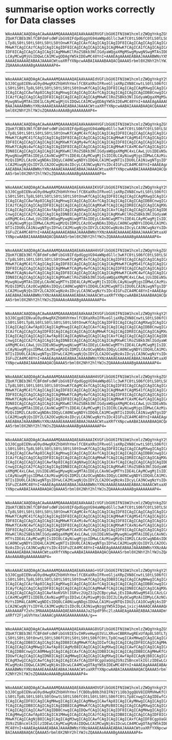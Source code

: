 # summarise option works correctly for Data classes

    WAoAAAACAAQDAgACAwAAAAMQAAAAAQAEAAkAAAERVGFibGU6IFN1bW1hcmlzZWQgYnkgZG9z
    ZQoKfCBEb3NlfCBFdmFsdWFibGV8IFdpdGggVG94aWNpdGllc3wKfC0tLS06fC0tLS0tLS0t
    LTp8LS0tLS0tLS0tLS0tLS0tOnwKfCAgICAxfCAgICAgICAgIDF8ICAgICAgICAgICAgICAg
    MHwKfCAgICAzfCAgICAgICAgIDF8ICAgICAgICAgICAgICAgMHwKfCAgICA1fCAgICAgICAg
    IDF8ICAgICAgICAgICAgICAgMHwKClRoZSBkb3NlIGdyaWQgaXMgMSwgMywgNSwgMTAsIDE1
    LCAyMCwgMjUsIDQwLCA1MCwgODAgYW5kIDEwMC48YnI+AAAEAgAAAAEABAAJAAAABWNsYXNz
    AAAAEAAAAAEABAAJAAAACWtuaXRfYXNpcwAABAIAAAABAAQACQAAAA5rbml0X2NhY2hlYWJs
    ZQAAAAoAAAABgAAAAAAAAP4=

---

    WAoAAAACAAQDAgACAwAAAAMQAAAAAQAEAAkAAAEdVGFibGU6IFN1bW1hcmlzZWQgYnkgY29o
    b3J0Cgp8IENvaG9ydHwgRXZhbHVhYmxlfCBXaXRoIFRveGljaXRpZXN8CnwtLS0tLS06fC0t
    LS0tLS0tLTp8LS0tLS0tLS0tLS0tLS0tOnwKfCAgICAgIDF8ICAgICAgICAgMXwgICAgICAg
    ICAgICAgICAwfAp8ICAgICAgMnwgICAgICAgICAxfCAgICAgICAgICAgICAgIDB8CnwgICAg
    ICAzfCAgICAgICAgIDF8ICAgICAgICAgICAgICAgMHwKClRoZSBkb3NlIGdyaWQgaXMgMSwg
    MywgNSwgMTAsIDE1LCAyMCwgMjUsIDQwLCA1MCwgODAgYW5kIDEwMC48YnI+AAAEAgAAAAEA
    BAAJAAAABWNsYXNzAAAAEAAAAAEABAAJAAAACWtuaXRfYXNpcwAABAIAAAABAAQACQAAAA5r
    bml0X2NhY2hlYWJsZQAAAAoAAAABgAAAAAAAAP4=

---

    WAoAAAACAAQDAgACAwAAAAMQAAAAAQAEAAkAAAH4VGFibGU6IFN1bW1hcmlzZWQgYnkgZG9z
    ZQoKfCBEb3NlfCBFdmFsdWFibGV8IFdpdGggVG94aWNpdGllc3wKfC0tLS06fC0tLS0tLS0t
    LTp8LS0tLS0tLS0tLS0tLS0tOnwKfCAgMC4xfCAgICAgICAgIDF8ICAgICAgICAgICAgICAg
    MHwKfCAgMC41fCAgICAgICAgIDF8ICAgICAgICAgICAgICAgMHwKfCAgMS41fCAgICAgICAg
    IDF8ICAgICAgICAgICAgICAgMXwKfCAgMy4wfCAgICAgICAgIDF8ICAgICAgICAgICAgICAg
    MXwKfCAgNi4wfCAgICAgICAgIDF8ICAgICAgICAgICAgICAgMHwKfCAxMC4wfCAgICAgICAg
    IDN8ICAgICAgICAgICAgICAgMXwKClRoZSBkb3NlIGdyaWQgaXMgMC4xLCAwLjUsIDEuNSwg
    MywgNiwgMTAsIDEyLCAxNCwgMTYsIDE4LCAyMCwgMjIsIDI0LCAyNiwgMjgsIDMwLCAzMiwg
    MzQsIDM2LCAzOCwgNDAsIDQyLCA0NCwgNDYsIDQ4LCA1MCwgNTIsIDU0LCA1NiwgNTgsIDYw
    LCA2MiwgNjQsIDY2LCA2OCwgNzAsIDcyLCA3NCwgNzYsIDc4IGFuZCA4MC48YnI+AAAEAgAA
    AAEABAAJAAAABWNsYXNzAAAAEAAAAAEABAAJAAAACWtuaXRfYXNpcwAABAIAAAABAAQACQAA
    AA5rbml0X2NhY2hlYWJsZQAAAAoAAAABgAAAAAAAAP4=

---

    WAoAAAACAAQDAgACAwAAAAMQAAAAAQAEAAkAAAIKVGFibGU6IFN1bW1hcmlzZWQgYnkgY29o
    b3J0Cgp8IENvaG9ydHwgRXZhbHVhYmxlfCBXaXRoIFRveGljaXRpZXN8CnwtLS0tLS06fC0t
    LS0tLS0tLTp8LS0tLS0tLS0tLS0tLS0tOnwKfCAgICAgIDF8ICAgICAgICAgMXwgICAgICAg
    ICAgICAgICAwfAp8ICAgICAgMnwgICAgICAgICAxfCAgICAgICAgICAgICAgIDB8CnwgICAg
    ICAzfCAgICAgICAgIDF8ICAgICAgICAgICAgICAgMXwKfCAgICAgIDR8ICAgICAgICAgMXwg
    ICAgICAgICAgICAgICAxfAp8ICAgICAgNXwgICAgICAgICAxfCAgICAgICAgICAgICAgIDB8
    CnwgICAgICA2fCAgICAgICAgIDN8ICAgICAgICAgICAgICAgMXwKClRoZSBkb3NlIGdyaWQg
    aXMgMC4xLCAwLjUsIDEuNSwgMywgNiwgMTAsIDEyLCAxNCwgMTYsIDE4LCAyMCwgMjIsIDI0
    LCAyNiwgMjgsIDMwLCAzMiwgMzQsIDM2LCAzOCwgNDAsIDQyLCA0NCwgNDYsIDQ4LCA1MCwg
    NTIsIDU0LCA1NiwgNTgsIDYwLCA2MiwgNjQsIDY2LCA2OCwgNzAsIDcyLCA3NCwgNzYsIDc4
    IGFuZCA4MC48YnI+AAAEAgAAAAEABAAJAAAABWNsYXNzAAAAEAAAAAEABAAJAAAACWtuaXRf
    YXNpcwAABAIAAAABAAQACQAAAA5rbml0X2NhY2hlYWJsZQAAAAoAAAABgAAAAAAAAP4=

---

    WAoAAAACAAQDAgACAwAAAAMQAAAAAQAEAAkAAAH4VGFibGU6IFN1bW1hcmlzZWQgYnkgZG9z
    ZQoKfCBEb3NlfCBFdmFsdWFibGV8IFdpdGggVG94aWNpdGllc3wKfC0tLS06fC0tLS0tLS0t
    LTp8LS0tLS0tLS0tLS0tLS0tOnwKfCAgMC4xfCAgICAgICAgIDF8ICAgICAgICAgICAgICAg
    MHwKfCAgMC41fCAgICAgICAgIDF8ICAgICAgICAgICAgICAgMHwKfCAgMS41fCAgICAgICAg
    IDF8ICAgICAgICAgICAgICAgMHwKfCAgMy4wfCAgICAgICAgIDF8ICAgICAgICAgICAgICAg
    MHwKfCAgNi4wfCAgICAgICAgIDF8ICAgICAgICAgICAgICAgMHwKfCAxMC4wfCAgICAgICAg
    IDN8ICAgICAgICAgICAgICAgMXwKClRoZSBkb3NlIGdyaWQgaXMgMC4xLCAwLjUsIDEuNSwg
    MywgNiwgMTAsIDEyLCAxNCwgMTYsIDE4LCAyMCwgMjIsIDI0LCAyNiwgMjgsIDMwLCAzMiwg
    MzQsIDM2LCAzOCwgNDAsIDQyLCA0NCwgNDYsIDQ4LCA1MCwgNTIsIDU0LCA1NiwgNTgsIDYw
    LCA2MiwgNjQsIDY2LCA2OCwgNzAsIDcyLCA3NCwgNzYsIDc4IGFuZCA4MC48YnI+AAAEAgAA
    AAEABAAJAAAABWNsYXNzAAAAEAAAAAEABAAJAAAACWtuaXRfYXNpcwAABAIAAAABAAQACQAA
    AA5rbml0X2NhY2hlYWJsZQAAAAoAAAABgAAAAAAAAP4=

---

    WAoAAAACAAQDAgACAwAAAAMQAAAAAQAEAAkAAAIKVGFibGU6IFN1bW1hcmlzZWQgYnkgY29o
    b3J0Cgp8IENvaG9ydHwgRXZhbHVhYmxlfCBXaXRoIFRveGljaXRpZXN8CnwtLS0tLS06fC0t
    LS0tLS0tLTp8LS0tLS0tLS0tLS0tLS0tOnwKfCAgICAgIDF8ICAgICAgICAgMXwgICAgICAg
    ICAgICAgICAwfAp8ICAgICAgMnwgICAgICAgICAxfCAgICAgICAgICAgICAgIDB8CnwgICAg
    ICAzfCAgICAgICAgIDF8ICAgICAgICAgICAgICAgMHwKfCAgICAgIDR8ICAgICAgICAgMXwg
    ICAgICAgICAgICAgICAwfAp8ICAgICAgNXwgICAgICAgICAxfCAgICAgICAgICAgICAgIDB8
    CnwgICAgICA2fCAgICAgICAgIDN8ICAgICAgICAgICAgICAgMXwKClRoZSBkb3NlIGdyaWQg
    aXMgMC4xLCAwLjUsIDEuNSwgMywgNiwgMTAsIDEyLCAxNCwgMTYsIDE4LCAyMCwgMjIsIDI0
    LCAyNiwgMjgsIDMwLCAzMiwgMzQsIDM2LCAzOCwgNDAsIDQyLCA0NCwgNDYsIDQ4LCA1MCwg
    NTIsIDU0LCA1NiwgNTgsIDYwLCA2MiwgNjQsIDY2LCA2OCwgNzAsIDcyLCA3NCwgNzYsIDc4
    IGFuZCA4MC48YnI+AAAEAgAAAAEABAAJAAAABWNsYXNzAAAAEAAAAAEABAAJAAAACWtuaXRf
    YXNpcwAABAIAAAABAAQACQAAAA5rbml0X2NhY2hlYWJsZQAAAAoAAAABgAAAAAAAAP4=

---

    WAoAAAACAAQDAgACAwAAAAMQAAAAAQAEAAkAAAH4VGFibGU6IFN1bW1hcmlzZWQgYnkgZG9z
    ZQoKfCBEb3NlfCBFdmFsdWFibGV8IFdpdGggVG94aWNpdGllc3wKfC0tLS06fC0tLS0tLS0t
    LTp8LS0tLS0tLS0tLS0tLS0tOnwKfCAgMC4xfCAgICAgICAgIDF8ICAgICAgICAgICAgICAg
    MHwKfCAgMC41fCAgICAgICAgIDF8ICAgICAgICAgICAgICAgMHwKfCAgMS41fCAgICAgICAg
    IDF8ICAgICAgICAgICAgICAgMHwKfCAgMy4wfCAgICAgICAgIDF8ICAgICAgICAgICAgICAg
    MHwKfCAgNi4wfCAgICAgICAgIDF8ICAgICAgICAgICAgICAgMHwKfCAxMC4wfCAgICAgICAg
    IDN8ICAgICAgICAgICAgICAgMXwKClRoZSBkb3NlIGdyaWQgaXMgMC4xLCAwLjUsIDEuNSwg
    MywgNiwgMTAsIDEyLCAxNCwgMTYsIDE4LCAyMCwgMjIsIDI0LCAyNiwgMjgsIDMwLCAzMiwg
    MzQsIDM2LCAzOCwgNDAsIDQyLCA0NCwgNDYsIDQ4LCA1MCwgNTIsIDU0LCA1NiwgNTgsIDYw
    LCA2MiwgNjQsIDY2LCA2OCwgNzAsIDcyLCA3NCwgNzYsIDc4IGFuZCA4MC48YnI+AAAEAgAA
    AAEABAAJAAAABWNsYXNzAAAAEAAAAAEABAAJAAAACWtuaXRfYXNpcwAABAIAAAABAAQACQAA
    AA5rbml0X2NhY2hlYWJsZQAAAAoAAAABgAAAAAAAAP4=

---

    WAoAAAACAAQDAgACAwAAAAMQAAAAAQAEAAkAAAIKVGFibGU6IFN1bW1hcmlzZWQgYnkgY29o
    b3J0Cgp8IENvaG9ydHwgRXZhbHVhYmxlfCBXaXRoIFRveGljaXRpZXN8CnwtLS0tLS06fC0t
    LS0tLS0tLTp8LS0tLS0tLS0tLS0tLS0tOnwKfCAgICAgIDF8ICAgICAgICAgMXwgICAgICAg
    ICAgICAgICAwfAp8ICAgICAgMnwgICAgICAgICAxfCAgICAgICAgICAgICAgIDB8CnwgICAg
    ICAzfCAgICAgICAgIDF8ICAgICAgICAgICAgICAgMHwKfCAgICAgIDR8ICAgICAgICAgMXwg
    ICAgICAgICAgICAgICAwfAp8ICAgICAgNXwgICAgICAgICAxfCAgICAgICAgICAgICAgIDB8
    CnwgICAgICA2fCAgICAgICAgIDN8ICAgICAgICAgICAgICAgMXwKClRoZSBkb3NlIGdyaWQg
    aXMgMC4xLCAwLjUsIDEuNSwgMywgNiwgMTAsIDEyLCAxNCwgMTYsIDE4LCAyMCwgMjIsIDI0
    LCAyNiwgMjgsIDMwLCAzMiwgMzQsIDM2LCAzOCwgNDAsIDQyLCA0NCwgNDYsIDQ4LCA1MCwg
    NTIsIDU0LCA1NiwgNTgsIDYwLCA2MiwgNjQsIDY2LCA2OCwgNzAsIDcyLCA3NCwgNzYsIDc4
    IGFuZCA4MC48YnI+AAAEAgAAAAEABAAJAAAABWNsYXNzAAAAEAAAAAEABAAJAAAACWtuaXRf
    YXNpcwAABAIAAAABAAQACQAAAA5rbml0X2NhY2hlYWJsZQAAAAoAAAABgAAAAAAAAP4=

---

    WAoAAAACAAQDAgACAwAAAAMQAAAAAQAEAAkAAAIcVGFibGU6IFN1bW1hcmlzZWQgYnkgZG9z
    ZQoKfCBEb3NlfCBFdmFsdWFibGV8IFdpdGggVG94aWNpdGllc3wKfC0tLS06fC0tLS0tLS0t
    LTp8LS0tLS0tLS0tLS0tLS0tOnwKfCAgMC4xfCAgICAgICAgIDF8ICAgICAgICAgICAgICAg
    MHwKfCAgMC41fCAgICAgICAgIDF8ICAgICAgICAgICAgICAgMHwKfCAgMS41fCAgICAgICAg
    IDF8ICAgICAgICAgICAgICAgMHwKfCAxMi4wfCAgICAgICAgIDF8ICAgICAgICAgICAgICAg
    MHwKfCAxNC4wfCAgICAgICAgIDF8ICAgICAgICAgICAgICAgMXwKfCAxNi4wfCAgICAgICAg
    IDF8ICAgICAgICAgICAgICAgMXwKfCAxOC4wfCAgICAgICAgIDF8ICAgICAgICAgICAgICAg
    MXwKClRoZSBkb3NlIGdyaWQgaXMgMC4xLCAwLjUsIDEuNSwgMywgNiwgMTAsIDEyLCAxNCwg
    MTYsIDE4LCAyMCwgMjIsIDI0LCAyNiwgMjgsIDMwLCAzMiwgMzQsIDM2LCAzOCwgNDAsIDQy
    LCA0NCwgNDYsIDQ4LCA1MCwgNTIsIDU0LCA1NiwgNTgsIDYwLCA2MiwgNjQsIDY2LCA2OCwg
    NzAsIDcyLCA3NCwgNzYsIDc4IGFuZCA4MC48YnI+AAAEAgAAAAEABAAJAAAABWNsYXNzAAAA
    EAAAAAEABAAJAAAACWtuaXRfYXNpcwAABAIAAAABAAQACQAAAA5rbml0X2NhY2hlYWJsZQAA
    AAoAAAABgAAAAAAAAP4=

---

    WAoAAAACAAQDAgACAwAAAAMQAAAAAQAEAAkAAAG+VGFibGU6IFN1bW1hcmlzZWQgYnkgY29o
    b3J0Cgp8IENvaG9ydHwgRXZhbHVhYmxlfCBXaXRoIFRveGljaXRpZXN8CnwtLS0tLS06fC0t
    LS0tLS0tLTp8LS0tLS0tLS0tLS0tLS0tOnwKfCAgICAgIDB8ICAgICAgICAgNHwgICAgICAg
    ICAgICAgICAzfAp8ICAgICAgMXwgICAgICAgICAxfCAgICAgICAgICAgICAgIDB8CnwgICAg
    ICAyfCAgICAgICAgIDF8ICAgICAgICAgICAgICAgMHwKfCAgICAgIDN8ICAgICAgICAgMXwg
    ICAgICAgICAgICAgICAwfAoKVGhlIGRvc2UgZ3JpZCBpcyAwLjEsIDAuNSwgMS41LCAzLCA2
    LCAxMCwgMTIsIDE0LCAxNiwgMTgsIDIwLCAyMiwgMjQsIDI2LCAyOCwgMzAsIDMyLCAzNCwg
    MzYsIDM4LCA0MCwgNDIsIDQ0LCA0NiwgNDgsIDUwLCA1MiwgNTQsIDU2LCA1OCwgNjAsIDYy
    LCA2NCwgNjYsIDY4LCA3MCwgNzIsIDc0LCA3NiwgNzggYW5kIDgwLjxicj4AAAQCAAAAAQAE
    AAkAAAAFY2xhc3MAAAAQAAAAAQAEAAkAAAAJa25pdF9hc2lzAAAEAgAAAAEABAAJAAAADmtu
    aXRfY2FjaGVhYmxlAAAACgAAAAGAAAAAAAAA/g==

---

    WAoAAAACAAQDAgACAwAAAAMQAAAAAQAEAAkAAAG8VGFibGU6IFN1bW1hcmlzZWQgYnkgZG9z
    ZQoKfCBEb3NlfCBFdmFsdWFibGV8IE5vIHRveHwgU3ViLXRveCBBRXwgRExUfAp8LS0tLTp8
    LS0tLS0tLS0tOnwtLS0tLS06fC0tLS0tLS0tLS06fC0tLTp8CnwgICAxMHwgICAgICAgICAx
    fCAgICAgIDB8ICAgICAgICAgIDB8ICAgMHwKfCAgIDIwfCAgICAgICAgIDF8ICAgICAgMHwg
    ICAgICAgICAgMHwgICAwfAp8ICAgMzB8ICAgICAgICAgMXwgICAgICAwfCAgICAgICAgICAw
    fCAgIDB8CnwgICA0MHwgICAgICAgICAxfCAgICAgIDB8ICAgICAgICAgIDB8ICAgMHwKfCAg
    IDUwfCAgICAgICAgIDN8ICAgICAgMHwgICAgICAgICAgMXwgICAwfAp8ICAgNjB8ICAgICAg
    ICAgM3wgICAgICAwfCAgICAgICAgICAxfCAgIDF8CgpUaGUgZG9zZSBncmlkIGlzIDEwLCAy
    MCwgMzAsIDQwLCA1MCwgNjAsIDcwLCA4MCwgOTAgYW5kIDEwMC48YnI+AAAEAgAAAAEABAAJ
    AAAABWNsYXNzAAAAEAAAAAEABAAJAAAACWtuaXRfYXNpcwAABAIAAAABAAQACQAAAA5rbml0
    X2NhY2hlYWJsZQAAAAoAAAABgAAAAAAAAP4=

---

    WAoAAAACAAQDAgACAwAAAAMQAAAAAQAEAAkAAAHOVGFibGU6IFN1bW1hcmlzZWQgYnkgY29o
    b3J0Cgp8IENvaG9ydHwgRXZhbHVhYmxlfCBObyB0b3h8IFN1Yi10b3ggQUV8IERMVHwKfC0t
    LS0tLTp8LS0tLS0tLS0tOnwtLS0tLS06fC0tLS0tLS0tLS06fC0tLTp8CnwgICAgIDEwfCAg
    ICAgICAgIDF8ICAgICAgMHwgICAgICAgICAgMHwgICAwfAp8ICAgICAyMHwgICAgICAgICAx
    fCAgICAgIDB8ICAgICAgICAgIDB8ICAgMHwKfCAgICAgMzB8ICAgICAgICAgMXwgICAgICAw
    fCAgICAgICAgICAwfCAgIDB8CnwgICAgIDQwfCAgICAgICAgIDF8ICAgICAgMHwgICAgICAg
    ICAgMHwgICAwfAp8ICAgICA1MHwgICAgICAgICAzfCAgICAgIDB8ICAgICAgICAgIDF8ICAg
    MHwKfCAgICAgNjB8ICAgICAgICAgM3wgICAgICAwfCAgICAgICAgICAxfCAgIDF8CgpUaGUg
    ZG9zZSBncmlkIGlzIDEwLCAyMCwgMzAsIDQwLCA1MCwgNjAsIDcwLCA4MCwgOTAgYW5kIDEw
    MC48YnI+AAAEAgAAAAEABAAJAAAABWNsYXNzAAAAEAAAAAEABAAJAAAACWtuaXRfYXNpcwAA
    BAIAAAABAAQACQAAAA5rbml0X2NhY2hlYWJsZQAAAAoAAAABgAAAAAAAAP4=

